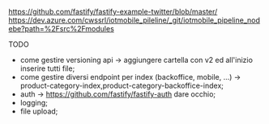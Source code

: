 https://github.com/fastify/fastify-example-twitter/blob/master/
https://dev.azure.com/cwssrl/iotmobile_pileline/_git/iotmobile_pipeline_nodebe?path=%2Fsrc%2Fmodules

TODO

- come gestire versioning api -> aggiungere cartella con v2 ed all'inizio inserire tutti file;
- come gestire diversi endpoint per index (backoffice, mobile, ...) -> product-category-index,product-category-backoffice-index;
- auth -> https://github.com/fastify/fastify-auth dare occhio;
- logging;
- file upload;

